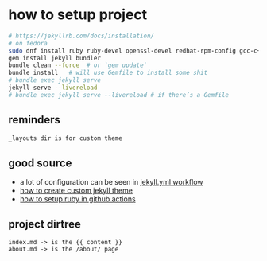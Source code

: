 # how to setup project

```bash
# https://jekyllrb.com/docs/installation/
# on fedora
sudo dnf install ruby ruby-devel openssl-devel redhat-rpm-config gcc-c++ @development-tools
gem install jekyll bundler
bundle clean --force  # or `gem update`
bundle install   # will use Gemfile to install some shit
# bundle exec jekyll serve
jekyll serve --livereload
# bundle exec jekyll serve --livereload # if there’s a Gemfile
```

## reminders

```txt
_layouts dir is for custom theme
```

## good source

- a lot of configuration can be seen in [jekyll.yml workflow](./workflow_example.md)
- [how to create custom jekyll theme](https://talk.jekyllrb.com/t/i-want-to-make-my-own-theme-with-jekylll/6766/2)
- [how to setup ruby in github actions](https://docs.github.com/en/actions/use-cases-and-examples/building-and-testing/building-and-testing-ruby)

## project dirtree

```text
index.md -> is the {{ content }}
about.md -> is the /about/ page
```